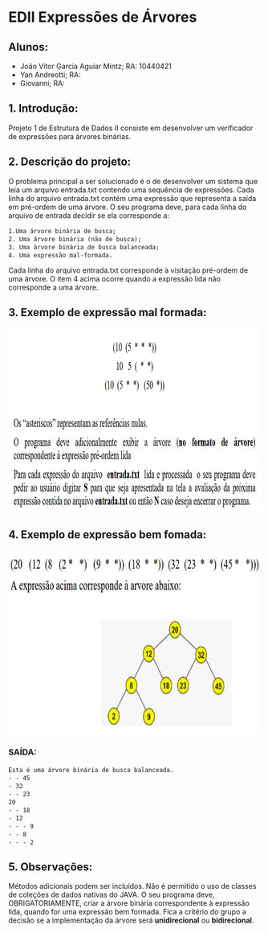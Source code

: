 # EDII Expressões de Árvores

## Alunos:
 - João Vitor Garcia Aguiar Mintz; RA: 10440421
 - Yan Andreotti; RA:
 - Giovanni; RA:

## 1. Introdução:

Projeto 1 de Estrutura de Dados II consiste em desenvolver um verificador de expressões para árvores binárias.

## 2. Descrição do projeto:

O problema principal a ser solucionado é o de desenvolver um sistema que leia um arquivo entrada.txt contendo uma sequência de expressões. Cada linha do arquivo entrada.txt contém uma expressão que representa a saída em pré-ordem de uma árvore. O seu programa deve, para cada linha do arquivo de entrada decidir se ela corresponde a:

    1.Uma árvore binária de busca;
    2. Uma árvore binária (não de busca);
    3. Uma árvore binária de busca balanceada;
    4. Uma expressão mal-formada.

Cada linha do arquivo entrada.txt corresponde à visitação pré-ordem de uma árvore. O item 4 acima ocorre quando a expressão lida não corresponde a uma árvore.

## 3. Exemplo de expressão mal formada:
<div>
<img align="center" alt="malFormada" height="370" width="715" src="/imagens/mal_formada.png">
</div>

## 4. Exemplo de expressão bem fomada:
<div>
<img align="center" alt="bemFormada" height="370" width="715" src="/imagens/bem_formada.png">
</div>

### SAÍDA:
```
Esta é uma árvore binária de busca balanceada.
- - 45
- 32
- - 23
20
- - 18
- 12
- - - 9
- - 8
- - - 2
```

## 5. Observações:

Métodos adicionais podem ser incluídos. 
Não é permitido o uso de classes de coleções de dados nativas do JAVA.
O seu programa deve, OBRIGATORIAMENTE, criar a árvore binária correspondente à expressão lida, quando for uma expressão bem formada.
Fica a critério do grupo a decisão se a implementação da árvore será **unidirecional** ou **bidirecional**.
